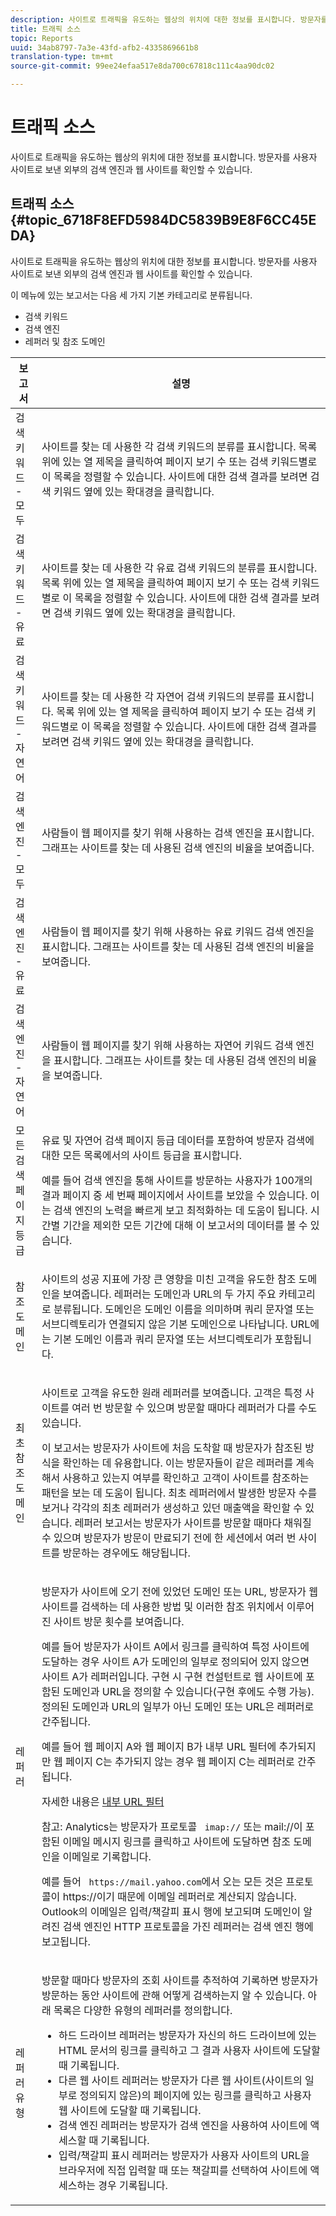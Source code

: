```yaml
---
description: 사이트로 트래픽을 유도하는 웹상의 위치에 대한 정보를 표시합니다. 방문자를 사용자 사이트로 보낸 외부의 검색 엔진과 웹 사이트를 확인할 수 있습니다.
title: 트래픽 소스
topic: Reports
uuid: 34ab8797-7a3e-43fd-afb2-4335869661b8
translation-type: tm+mt
source-git-commit: 99ee24efaa517e8da700c67818c111c4aa90dc02

---
```



# 트래픽 소스

사이트로 트래픽을 유도하는 웹상의 위치에 대한 정보를 표시합니다. 방문자를 사용자 사이트로 보낸 외부의 검색 엔진과 웹 사이트를 확인할 수 있습니다.

## 트래픽 소스 {#topic_6718F8EFD5984DC5839B9E8F6CC45EDA}

사이트로 트래픽을 유도하는 웹상의 위치에 대한 정보를 표시합니다. 방문자를 사용자 사이트로 보낸 외부의 검색 엔진과 웹 사이트를 확인할 수 있습니다.

이 메뉴에 있는 보고서는 다음 세 가지 기본 카테고리로 분류됩니다.

* 검색 키워드
* 검색 엔진
* 레퍼러 및 참조 도메인

<table id="table_BF03A24CC90741FB98169742F9D1EB91"> 
 <thead> 
  <tr> 
   <th colname="col1" class="entry"> 보고서 </th> 
   <th colname="col2" class="entry"> 설명 </th> 
  </tr> 
 </thead>
 <tbody> 
  <tr> 
   <td colname="col1"> 검색 키워드 - 모두 </td> 
   <td colname="col2"> <p> 사이트를 찾는 데 사용한 각 검색 키워드의 분류를 표시합니다. 목록 위에 있는 열 제목을 클릭하여 페이지 보기 수 또는 검색 키워드별로 이 목록을 정렬할 수 있습니다. 사이트에 대한 검색 결과를 보려면 검색 키워드 옆에 있는 확대경을 클릭합니다. </p> </td> 
  </tr> 
  <tr> 
   <td colname="col1"> 검색 키워드 - 유료 </td> 
   <td colname="col2"> <p> 사이트를 찾는 데 사용한 각 유료 검색 키워드의 분류를 표시합니다. 목록 위에 있는 열 제목을 클릭하여 페이지 보기 수 또는 검색 키워드별로 이 목록을 정렬할 수 있습니다. 사이트에 대한 검색 결과를 보려면 검색 키워드 옆에 있는 확대경을 클릭합니다. </p> </td> 
  </tr> 
  <tr> 
   <td colname="col1"> 검색 키워드 - 자연어 </td> 
   <td colname="col2"> <p> 사이트를 찾는 데 사용한 각 자연어 검색 키워드의 분류를 표시합니다. 목록 위에 있는 열 제목을 클릭하여 페이지 보기 수 또는 검색 키워드별로 이 목록을 정렬할 수 있습니다. 사이트에 대한 검색 결과를 보려면 검색 키워드 옆에 있는 확대경을 클릭합니다. </p> </td> 
  </tr> 
  <tr> 
   <td colname="col1"> 검색 엔진 - 모두 </td> 
   <td colname="col2"> <p> 사람들이 웹 페이지를 찾기 위해 사용하는 검색 엔진을 표시합니다. 그래프는 사이트를 찾는 데 사용된 검색 엔진의 비율을 보여줍니다. </p> </td> 
  </tr> 
  <tr> 
   <td colname="col1"> 검색 엔진 - 유료 </td> 
   <td colname="col2"> <p> 사람들이 웹 페이지를 찾기 위해 사용하는 유료 키워드 검색 엔진을 표시합니다. 그래프는 사이트를 찾는 데 사용된 검색 엔진의 비율을 보여줍니다. </p> </td> 
  </tr> 
  <tr> 
   <td colname="col1"> 검색 엔진 - 자연어 </td> 
   <td colname="col2"> <p> 사람들이 웹 페이지를 찾기 위해 사용하는 자연어 키워드 검색 엔진을 표시합니다. 그래프는 사이트를 찾는 데 사용된 검색 엔진의 비율을 보여줍니다. </p> </td> 
  </tr> 
  <tr> 
   <td colname="col1"> 모든 검색 페이지 등급 </td> 
   <td colname="col2"> <p> 유료 및 자연어 검색 페이지 등급 데이터를 포함하여 방문자 검색에 대한 모든 목록에서의 사이트 등급을 표시합니다. </p> <p>예를 들어 검색 엔진을 통해 사이트를 방문하는 사용자가 100개의 결과 페이지 중 세 번째 페이지에서 사이트를 보았을 수 있습니다. 이는 검색 엔진의 노력을 빠르게 보고 최적화하는 데 도움이 됩니다. <span class="wintitle">시간별</span> 기간을 제외한 모든 기간에 대해 이 보고서의 데이터를 볼 수 있습니다. </p> </td> 
  </tr> 
  <tr> 
   <td colname="col1"> 참조 도메인 </td> 
   <td colname="col2"> <p> 사이트의 성공 지표에 가장 큰 영향을 미친 고객을 유도한 참조 도메인을 보여줍니다. 레퍼러는 도메인과 URL의 두 가지 주요 카테고리로 분류됩니다. 도메인은 도메인 이름을 의미하며 쿼리 문자열 또는 서브디렉토리가 연결되지 않은 기본 도메인으로 나타납니다. URL에는 기본 도메인 이름과 쿼리 문자열 또는 서브디렉토리가 포함됩니다. </p> </td> 
  </tr> 
  <tr> 
   <td colname="col1"> 최초 참조 도메인 </td> 
   <td colname="col2"> <p> 사이트로 고객을 유도한 원래 레퍼러를 보여줍니다. 고객은 특정 사이트를 여러 번 방문할 수 있으며 방문할 때마다 레퍼러가 다를 수도 있습니다.  </p> <p>이 보고서는 방문자가 사이트에 처음 도착할 때 방문자가 참조된 방식을 확인하는 데 유용합니다. 이는 방문자들이 같은 레퍼러를 계속해서 사용하고 있는지 여부를 확인하고 고객이 사이트를 참조하는 패턴을 보는 데 도움이 됩니다. 최초 레퍼러에서 발생한 방문자 수를 보거나 각각의 최초 레퍼러가 생성하고 있던 매출액을 확인할 수 있습니다. <span class="wintitle">레퍼러 보고서는 방문자가 사이트를 방문할 때마다 채워질 수 있으며 방문자가 방문이 만료되기 전에 한 세션에서 여러 번 사이트를 방문하는 경우에도 해당됩니다.</span> </p> </td> 
  </tr> 
  <tr> 
   <td colname="col1"> 레퍼러 </td> 
   <td colname="col2"> <p> 방문자가 사이트에 오기 전에 있었던 도메인 또는 URL, 방문자가 웹 사이트를 검색하는 데 사용한 방법 및 이러한 참조 위치에서 이루어진 사이트 방문 횟수를 보여줍니다. </p> <p>예를 들어 방문자가 사이트 A에서 링크를 클릭하여 특정 사이트에 도달하는 경우 사이트 A가 도메인의 일부로 정의되어 있지 않으면 사이트 A가 레퍼러입니다.  구현 시 구현 컨설턴트로 웹 사이트에 포함된 도메인과 URL을 정의할 수 있습니다(구현 후에도 수행 가능). 정의된 도메인과 URL의 일부가 아닌 도메인 또는 URL은 레퍼러로 간주됩니다.  </p> <p>예를 들어 웹 페이지 A와 웹 페이지 B가 내부 URL 필터에 추가되지만 웹 페이지 C는 추가되지 않는 경우 웹 페이지 C는 레퍼러로 간주됩니다.  </p> <p>자세한 내용은 <a href="/help/admin/admin/internal-url-filter-admin.md"> 내부 URL 필터</a></p>  <p>참고: Analytics는 방문자가 프로토콜 <code> imap://</code> 또는 <span class="filepath"> mail://</span>이 포함된 이메일 메시지 링크를 클릭하고 사이트에 도달하면 참조 도메인을 이메일로 기록합니다. </p> <p>예를 들어 <code> https://mail.yahoo.com</code>에서 오는 모든 것은 프로토콜이 <span class="filepath"> https://</span>이기 때문에 이메일 레퍼러로 계산되지 않습니다. Outlook의 이메일은 <span class="wintitle">입력/책갈피 표시</span> 행에 보고되며 도메인이 알려진 <span class="wintitle">검색 엔진</span>인 HTTP 프로토콜을 가진 레퍼러는 검색 엔진 행에 보고됩니다. </p> </td> 
  </tr> 
  <tr> 
   <td colname="col1"> 레퍼러 유형 </td> 
   <td colname="col2"> <p> 방문할 때마다 방문자의 조회 사이트를 추적하여 기록하면 방문자가 방문하는 동안 사이트에 관해 어떻게 검색하는지 알 수 있습니다. 아래 목록은 다양한 유형의 레퍼러를 정의합니다. </p> 
    <ul id="ul_981E224B63A44893BFCCE4110BA941F7"> 
     <li id="li_9CF3A37599D24C628E1FD9C5F014DF0F"> 하드 드라이브 레퍼러는 방문자가 자신의 하드 드라이브에 있는 HTML 문서의 링크를 클릭하고 그 결과 사용자 사이트에 도달할 때 기록됩니다. </li> 
     <li id="li_7B48C857AE0A48E5A35A73A00B039328"> 다른 웹 사이트 레퍼러는 방문자가 다른 웹 사이트(사이트의 일부로 정의되지 않은)의 페이지에 있는 링크를 클릭하고 사용자 웹 사이트에 도달할 때 기록됩니다. </li> 
     <li id="li_87BCF837F21B43C0B4C9C97C4CBF69A2"> 검색 엔진 레퍼러는 방문자가 검색 엔진을 사용하여 사이트에 액세스할 때 기록됩니다. </li> 
     <li id="li_14A94FA2F4A44F47A810A86F94896162"> 입력/책갈피 표시 레퍼러는 방문자가 사용자 사이트의 URL을 브라우저에 직접 입력할 때 또는 책갈피를 선택하여 사이트에 액세스하는 경우 기록됩니다. </li> 
    </ul> </td> 
  </tr> 
 </tbody> 
</table>
